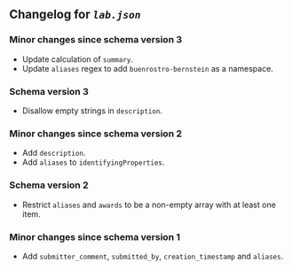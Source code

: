 ## Changelog for *`lab.json`*

### Minor changes since schema version 3

* Update calculation of `summary`.
* Update `aliases` regex to add `buenrostro-bernstein` as a namespace.

### Schema version 3

* Disallow empty strings in `description`.

### Minor changes since schema version 2

* Add `description`.
* Add `aliases` to `identifyingProperties`.

### Schema version 2

* Restrict `aliases` and `awards` to be a non-empty array with at least one item.

### Minor changes since schema version 1

* Add `submitter_comment`, `submitted_by`, `creation_timestamp` and `aliases`.
